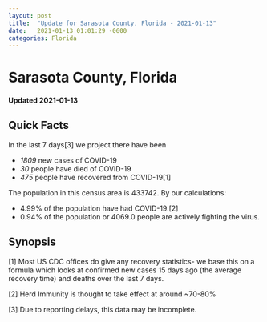 ```yaml
---
layout: post
title:  "Update for Sarasota County, Florida - 2021-01-13"
date:   2021-01-13 01:01:29 -0600
categories: Florida
---
```


# Sarasota County, Florida
#### Updated 2021-01-13

## Quick Facts

In the last 7 days[3] we project there have been
- *1809* new cases of COVID-19
- *30* people have died of COVID-19
- *475* people have recovered from COVID-19[1]

The population in this census area is 433742. By our calculations:
- 4.99% of the population have had COVID-19.[2]
- 0.94% of the population or 4069.0 people are actively fighting the virus.

## Synopsis




[1] Most US CDC offices do give any recovery statistics- we base this on a formula which looks at confirmed new cases
15 days ago (the average recovery time) and deaths over the last 7 days.

[2] Herd Immunity is thought to take effect at around ~70-80%

[3] Due to reporting delays, this data may be incomplete.
 
    